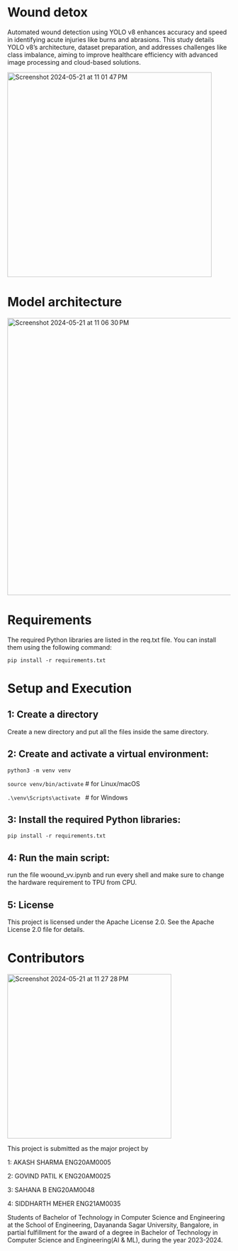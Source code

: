 
# Wound detox
Automated wound detection using YOLO v8 enhances accuracy and speed in identifying acute injuries like burns and abrasions. This study details YOLO v8’s architecture, dataset preparation, and addresses challenges like class imbalance, aiming to improve healthcare efficiency with advanced image processing and cloud-based solutions.


  <img width="461" alt="Screenshot 2024-05-21 at 11 01 47 PM" src="https://github.com/akashsharma-2002/Wound_detox/assets/73756172/819838ba-6e56-4d16-8e2f-e8488d761a56">


# Model architecture

<img width="624" alt="Screenshot 2024-05-21 at 11 06 30 PM" src="https://github.com/akashsharma-2002/Wound_detox/assets/73756172/ad6c98a0-923c-4801-8a0e-4aaa060b28ca">

# Requirements
The required Python libraries are listed in the req.txt file. You can install them using the following command:

```pip install -r requirements.txt```

# Setup and Execution

## 1: Create a directory

Create a new directory and put all the files inside the same directory.

## 2: Create and activate a virtual environment:

```python3 -m venv venv```


```source venv/bin/activate```  # for Linux/macOS


```.\venv\Scripts\activate ``` # for Windows

## 3: Install the required Python libraries:

```pip install -r requirements.txt```

## 4: Run the main script:

run the file woound_vv.ipynb and run every shell and make sure to change the hardware requirement to TPU from CPU.

## 5: License

This project is licensed under the Apache License 2.0. See the Apache License 2.0 file for details.

# Contributors

<img width="370" alt="Screenshot 2024-05-21 at 11 27 28 PM" src="https://github.com/akashsharma-2002/Wound_detox/assets/73756172/8cb8ced8-bcd1-47e8-ae70-cbdf86da8cef">


This project is submitted as the major project by

1: AKASH SHARMA      ENG20AM0005

2: GOVIND PATIL K    ENG20AM0025

3: SAHANA B          ENG20AM0048

4: SIDDHARTH MEHER   ENG21AM0035

Students of Bachelor of Technology in Computer Science and Engineering at the School of Engineering, Dayananda Sagar University, Bangalore, in partial fulfillment for the award of a degree in Bachelor of Technology in Computer Science and Engineering(AI & ML), during the year 2023-2024.

